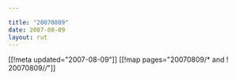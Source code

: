```yaml
---

title: "20070809"
date: 2007-08-09
layout: rut
---
```


[[!meta updated="2007-08-09"]]
[[!map pages="20070809/* and ! 20070809/*/*"]]
